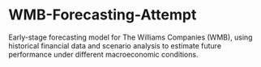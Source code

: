 # WMB-Forecasting-Attempt
Early-stage forecasting model for The Williams Companies (WMB), using historical financial data and scenario analysis to estimate future performance under different macroeconomic conditions.
